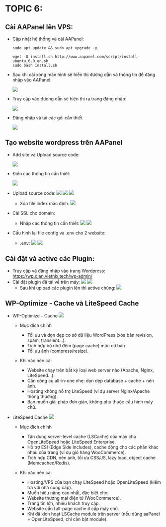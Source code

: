 # TOPIC 6:
## Cài AAPanel lên VPS:
- Cập nhật hệ thống và cài AAPanel:
    ```
    sudo apt update && sudo apt upgrade -y
    
    wget -O install.sh http://www.aapanel.com/script/install-ubuntu_6.0_en.sh
    sudo bash install.sh

    ```
    
- Sau khi cài xong màn hình sẽ hiển thị đường dẫn và thông tin để đăng nhập vào AAPanel:
    
   ![](Chup_man_hinh/2025-09-16_14-56.png)

- Truy cập vào đường dẫn sẽ hiện thi ra trang đăng nhập:

   ![](Chup_man_hinh/2025-09-17_15-35.png)

   
- Đăng nhập và tải các gói cần thiết


   ![](Chup_man_hinh/2025-09-17_10-04.png)
## Tạo website wordpress trên AAPanel
- Add site và Upload source code:


   ![](Chup_man_hinh/2025-09-17_10-20.png)
- Điền các thông tin cần thiết:
  
   ![](Chup_man_hinh/2025-09-17_16-06.png)

- Upload source code: 
   ![](Chup_man_hinh/2025-09-17_10-27.png)
   ![](Chup_man_hinh/2025-09-17_10-27_1.png)
   ![](Chup_man_hinh/2025-09-17_16-25.png)
  - Xóa file index mặc định.
   ![](Chup_man_hinh/2025-09-17_10-26.png)
- Cài SSL cho domain:
  - Nhập các thông tin cần thiết:
   ![](Chup_man_hinh/2025-09-17_16-28.png)
   ![](Chup_man_hinh/2025-09-17_10-43.png)
- Cấu hình lại file config và .env cho 2 website:
  - .env:
    ![](Chup_man_hinh/2025-09-18_12-04.png)
    ![](Chup_man_hinh/2025-09-18_12-04_1.png)
## Cài đặt và active các Plugin: 
- Truy cập và đăng nhập vào trang Wordpress: https://wp.dian.vietnix.tech/wp-admin/
- Cài đặt plugin đã tải về trên máy:
   ![](Chup_man_hinh/2025-09-18_12-10.png)
   ![](Chup_man_hinh/2025-09-18_12-10_1.png)
  - Sau khi upload các plugin lên thì active chúng:
    ![](Chup_man_hinh/2025-09-18_13-58.png)
## WP-Optimize - Cache và LiteSpeed Cache
- WP-Optimize – Cache
        ![](Chup_man_hinh/123.png)
    
    - Mục đích chính
        - Tối ưu và dọn dẹp cơ sở dữ liệu WordPress (xóa bản revision, spam, transient…).
        - Tích hợp bộ nhớ đệm (page cache) mức cơ bản
        - Tối ưu ảnh (compress/resize).
    
    
    - Khi nào nên cài
        - Website chạy trên bất kỳ loại web server nào (Apache, Nginx, LiteSpeed…).
        - Cần công cụ all-in-one nhẹ: dọn dẹp database + cache + nén ảnh.
        - Hosting không hỗ trợ LiteSpeed (ví dụ server Nginx/Apache thông thường).
        - Bạn muốn giải pháp đơn giản, không phụ thuộc cấu hình máy chủ.


- LiteSpeed Cache
        ![](Chup_man_hinh/2025-09-18_14-10.png)

  
    - Mục đích chính
        - Tận dụng server-level cache (LSCache) của máy chủ OpenLiteSpeed hoặc LiteSpeed Enterprise.
        - Hỗ trợ ESI (Edge Side Includes), cache động cho các phần khác nhau của trang (ví dụ giỏ hàng WooCommerce).
        - Tích hợp CDN, nén ảnh, tối ưu CSS/JS, lazy load, object cache (Memcached/Redis).
    
    
    - Khi nào nên cài
        - Hosting/VPS của bạn chạy LiteSpeed hoặc OpenLiteSpeed (kiểm tra với nhà cung cấp).
        - Muốn hiệu năng cao nhất, đặc biệt cho:
        - Website thương mại điện tử (WooCommerce).
        - Trang tin lớn, nhiều khách truy cập.
        - Website cần full-page cache ở cấp máy chủ.
        - Khi đã kích hoạt LSCache module trên server (nếu dùng aaPanel + OpenLiteSpeed, chỉ cần bật module).
